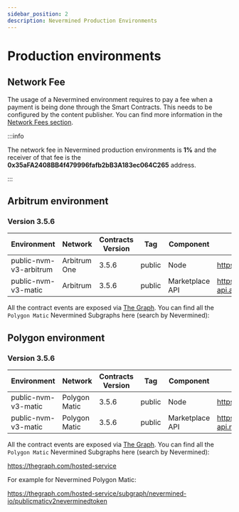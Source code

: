 ```yaml
---
sidebar_position: 2
description: Nevermined Production Environments
---
```


# Production environments

## Network Fee

The usage of a Nevermined environment requires to pay a fee when a payment is being done through the Smart Contracts. This needs to be configured by the content publisher. You can find more information in the [Network Fees section](network-fees.mdx).

:::info

The network fee in Nevermined production environments is **1%** and the receiver of that fee is the **0x35aFA2408BB4f479996fafb2bB3A183ec064C265** address.

:::


## Arbitrum environment


### Version 3.5.6

| Environment | Network | Contracts Version | Tag | Component | URL | Comments |
|-------------|---------|-------------------|-----|-----------|-----|----------|
| public-nvm-v3-arbitrum | Arbitrum One | 3.5.6 | public | Node | https://node.arbitrum.nevermined.app | |
| public-nvm-v3-matic | Arbitrum | 3.5.6 | public | Marketplace API | https://marketplace-api.arbitrum.nevermined.app | |

All the contract events are exposed via [The Graph](https://thegraph.com/). You can find all the `Polygon Matic` Nevermined Subgraphs here (search by Nevermined):

## Polygon environment

### Version 3.5.6

| Environment | Network | Contracts Version | Tag | Component | URL | Comments |
|-------------|---------|-------------------|-----|-----------|-----|----------|
| public-nvm-v3-matic | Polygon Matic | 3.5.6 | public | Node | https://node.matic.nevermined.app | |
| public-nvm-v3-matic | Polygon Matic | 3.5.6 | public | Marketplace API | https://marketplace-api.matic.nevermined.app | |

All the contract events are exposed via [The Graph](https://thegraph.com/). You can find all the `Polygon Matic` Nevermined Subgraphs here (search by Nevermined):

https://thegraph.com/hosted-service

For example for Nevermined Polygon Matic:

https://thegraph.com/hosted-service/subgraph/nevermined-io/publicmaticv2neverminedtoken
